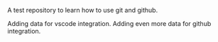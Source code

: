 A test repository to learn how to use git and github.

Adding data for vscode integration. Adding even more data for github integration.